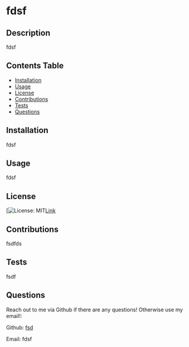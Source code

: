  
  # fdsf
  
  ## Description  
  fdsf
  
  ## Contents Table
  * [Installation](#installation)
  * [Usage](#usage)
  * [License](license)
  * [Contributions](contributions) 
  * [Tests](tests)
  * [Questions](questions) 

  ## Installation
  fdsf

  ## Usage
  fdsf

  ## License
  [![License: MIT](https://img.shields.io/badge/License-MIT-yellow.svg)[Link](https://opensource.org/licenses/BSD-3-Clause)
 

  ## Contributions
  fsdfds
  
  ## Tests
  fsdf

  ## Questions

  Reach out to me via Github if there are any questions! Otherwise use my email!:

  Github: [fsd](https://www.github.com/)

  Email: fdsf
  

